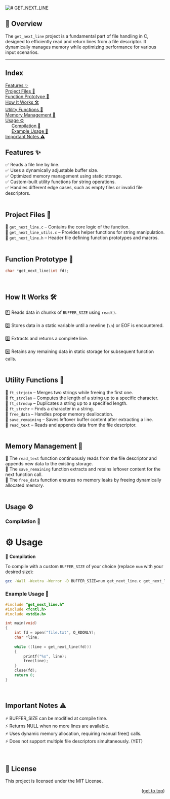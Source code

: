 ![# GET_NEXT_LINE](https://github.com/mmiguelo/42-project-badges/blob/main/covers/cover-get_next_line.png)

<!-------📌 Overview-------->
## 📌 Overview

The `get_next_line` project is a fundamental part of file handling in C, designed to efficiently read and return lines from a file descriptor. It dynamically manages memory while optimizing performance for various input scenarios.

----
<h2 align=left>Index</h2>

<!-- mtoc-start -->

[Features ✨](#features-)
<br> [Project Files 📂](#project-files-)
<br> [Function Prototype 🔧](#function-prototype-)
<br> [How It Works 🛠](#how-it-works-)
<br> [Utility Functions 🔗](#utility-functions-)
<br> [Memory Management 🧠](#memory-management-)
<br> [Usage ⚙️](#usage-%EF%B8%8F)
<br>&nbsp;&nbsp;&nbsp;&nbsp; [Compilation 🔨](#compilation-)
<br>&nbsp;&nbsp;&nbsp;&nbsp; [Example Usage 🚀](#example-usage-)
<br> [Important Notes ⚠️](#important-notes-%EF%B8%8F)


<!-- mtoc-end -->

<div/>

<div align=left>

## Features ✨

✅ Reads a file line by line.
<br>✅ Uses a dynamically adjustable buffer size.
<br>✅ Optimized memory management using static storage.
<br>✅ Custom-built utility functions for string operations.
<br>✅ Handles different edge cases, such as empty files or invalid file descriptors.
<br>
<br>

## Project Files 📂

 📜 `get_next_line.c` – Contains the core logic of the function.
<br> 🔧 `get_next_line_utils.c` – Provides helper functions for string manipulation.
<br> 📘 `get_next_line.h` – Header file defining function prototypes and macros.
<br>
<br>

## Function Prototype 🔧

```c
char *get_next_line(int fd);
```
<br>

## How It Works 🛠

1️⃣ Reads data in chunks of `BUFFER_SIZE` using `read()`.  
<br>2️⃣ Stores data in a static variable until a newline (`\n`) or EOF is encountered.  
<br>3️⃣ Extracts and returns a complete line.  
<br>4️⃣ Retains any remaining data in static storage for subsequent function calls.
<br>
<br>

## Utility Functions 🔗

🔹 `ft_strjoin` – Merges two strings while freeing the first one.
<br>🔹 `ft_strclen` – Computes the length of a string up to a specific character.
<br>🔹 `ft_strndup` – Duplicates a string up to a specified length.
<br>🔹 `ft_strchr` – Finds a character in a string.
<br>🔹 `free_data` – Handles proper memory deallocation.
<br>🔹 `save_remaining` – Saves leftover buffer content after extracting a line.
<br>🔹 `read_text` – Reads and appends data from the file descriptor.
<br>
<br>

## Memory Management 🧠

📌 The `read_text` function continuously reads from the file descriptor and appends new data to the existing storage.
<br>📌 The `save_remaining` function extracts and retains leftover content for the next function call.
<br>📌 The `free_data` function ensures no memory leaks by freeing dynamically allocated memory.
<br>
<br>

## Usage ⚙️

### Compilation 🔨

# ⚙️ Usage

🔨 **Compilation**

To compile with a custom `BUFFER_SIZE` of your choice (replace `num` with your desired size):

```sh
gcc -Wall -Wextra -Werror -D BUFFER_SIZE=num get_next_line.c get_next_line_utils.c -o gnl
```

### Example Usage 🚀
```c
#include "get_next_line.h"
#include <fcntl.h>
#include <stdio.h>

int main(void)
{
    int fd = open("file.txt", O_RDONLY);
    char *line;
    
    while ((line = get_next_line(fd)))
    {
        printf("%s", line);
        free(line);
    }
    close(fd);
    return 0;
}
```
<br>

## Important Notes ⚠️

⚡ BUFFER_SIZE can be modified at compile time.
<br>⚡ Returns NULL when no more lines are available.
<br>⚡ Uses dynamic memory allocation, requiring manual free() calls.
<br>⚡ Does not support multiple file descriptors simultaneously. (YET)

<br>

## 📜 License

This project is licensed under the MIT License.

<p align="right">(<a href="#readme-top">get to top</a>)</p>
